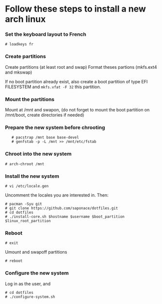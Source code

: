 
# Follow these steps to install a new arch linux

### Set the keyboard layout to French
```
# loadkeys fr
```

### Create partitions
Create partitions (at least root and swap)
Format theses partions (mkfs.ext4 and mkswap)

If no boot partition already exist, also create a boot partition of type EFI FILESYSTEM and `mkfs.vfat -F 32` this partition.


### Mount the partitions
Mount at /mnt and swapon, (do not forget to mount the boot partition on /mnt/boot, create directories if needed)


### Prepare the new system before chrooting
 ```
    # pacstrap /mnt base base-devel
    # genfstab -p -L /mnt >> /mnt/etc/fstab
```

### Chroot into the new system
```
# arch-chroot /mnt
```


### Install the new system
```
# vi /etc/locale.gen
```
Uncomment the locales you are interested in. Then: 

```
# pacman -Syu git
# git clone https://github.com/saponace/dotfiles.git
# cd dotfiles
# ./install-core.sh $hostname $username $boot_partition $linux_root_partition
```

### Reboot
```
# exit
```
Umount and swapoff partitions
```
# reboot
```

### Configure the new system
Log in as the user, and
```
# cd dotfiles
# ./configure-system.sh
```
